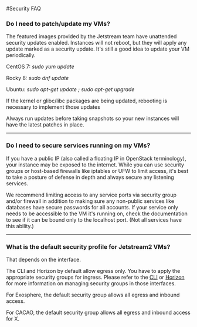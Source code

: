 #Security FAQ

### Do I need to patch/update my VMs?

The featured images provided by the Jetstream team have unattended security updates enabled. Instances will not reboot, but they will apply any update marked as a security update.  It's still a good idea to update your VM periodically.

CentOS 7: *sudo yum update*

Rocky 8: *sudo dnf update*

Ubuntu: *sudo apt-get update ; sudo apt-get upgrade*

If the kernel or glibc/libc packages are being updated, rebooting is necessary to implement those updates

Always run updates before taking snapshots so your new instances will have the latest patches in place.

---

### Do I need to secure services running on my VMs?

If you have a public IP (also called a floating IP in OpenStack terminology), your instance may be exposed to the internet. While you can use security groups or host-based firewalls like iptables or UFW to limit access, it's best to take a posture of defense in depth and always secure any listening services.

We recommend limiting access to any service ports via security group and/or firewall in addition to making sure any non-public services like databases have secure passwords for all accounts. If your service only needs to be accessible to the VM it's running on, check the documentation to see if it can be bound only to the localhost port. (Not all services have this ability.)

---

### What is the default security profile for Jetstream2 VMs?

That depends on the interface.

The CLI and Horizon by default allow egress only. You have to apply the appropriate security groups for ingress. Please refer to the [CLI](../ui/cli/security_group.md) or [Horizon](../ui/horizon/security_group.md) for more information on managing security groups in those interfaces.

For Exosphere, the default security group allows all egress and inbound access.

For CACAO, the default security group allows all egress and inbound access for X.
